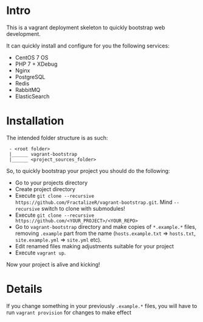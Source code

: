 Intro
========================

This is a vagrant deployment skeleton to quickly bootstrap web development.

It can quickly install and configure for you the following services:

 - CentOS 7 OS
 - PHP 7 + XDebug
 - Nginx
 - PostgreSQL
 - Redis
 - RabbitMQ
 - ElasticSearch


Installation
========================

The intended folder structure is as such:

```
 - <root folder>
 |______ vagrant-bootstrap
 |______ <project_sources_folder>
```

So, to quickly bootstrap your project you should do the following:

 - Go to your projects directory
 - Create project directory
 - Execute `git clone --recursive https://github.com/FractalizeR/vagrant-bootstrap.git`. Mind `--recursive` switch to clone with submodules!
 - Execute `git clone --recursive https://github.com/<YOUR_PROJECT>/<YOUR_REPO>`
 - Go to `vagrant-bootstrap` directory and make copies of `*.example.*` files, removing `.example` part from the name (`hosts.example.txt` => `hosts.txt`, `site.example.yml` => `site.yml` etc).
 - Edit renamed files making adjustments suitable for your project
 - Execute `vagrant up`.

Now your project is alive and kicking!

Details
========================
If you change something in your previously `.example.*` files, you will have to run `vagrant provision` for changes to make effect